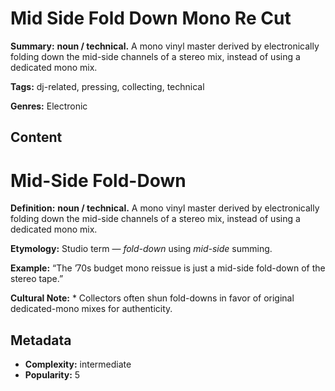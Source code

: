 # Mid Side Fold Down Mono Re Cut

**Summary:** **noun / technical.** A mono vinyl master derived by electronically folding down the mid-side channels of a stereo mix, instead of using a dedicated mono mix.

**Tags:** dj-related, pressing, collecting, technical

**Genres:** Electronic

## Content

# Mid-Side Fold-Down

**Definition:** **noun / technical.** A mono vinyl master derived by electronically folding down the mid-side channels of a stereo mix, instead of using a dedicated mono mix.

**Etymology:** Studio term — *fold-down* using *mid-side* summing.

**Example:** “The ’70s budget mono reissue is just a mid-side fold-down of the stereo tape.”

**Cultural Note:** * Collectors often shun fold-downs in favor of original dedicated-mono mixes for authenticity.

## Metadata

- **Complexity:** intermediate
- **Popularity:** 5
